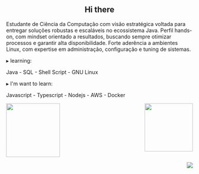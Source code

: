 <h2 align="center">Hi there </h2>
<div>
    Estudante de Ciência da Computação com visão estratégica voltada para entregar soluções robustas e escaláveis no ecossistema Java. Perfil hands-on, com mindset orientado a resultados, buscando sempre otimizar processos e garantir alta disponibilidade. Forte aderência a ambientes Linux, com expertise em administração, configuração e tuning de sistemas.
</div>
</p>
<div>
<p>▸ learning:</p>
Java - SQL - Shell Script - GNU Linux
<p>
<p>▸ I'm want to learn:</p>
Javascript - Typescript - Nodejs - AWS - Docker   
</div>
</p>
<p align="left">
    <a href="https://github.com/elidianaandrade/dio-lab-open-source/blob/main/utils/cards/github-stats.md">
    <img height="145em" src="https://github-readme-stats.vercel.app/api?username=marisellen&theme=shadow_red&show_icons=true">
        <a/>
            
<img height="130m" align="right" src="https://github-readme-stats.vercel.app/api/top-langs/?username=marisellen&bg_color=0d1117&border_color=4f0000&title_color=9a0000&text_color=444444&layout=compact" />
<p/>
<a href="https://github.com/ryo-ma/github-profile-trophy">
<img align="right" src="https://github-profile-trophy.vercel.app/?username=marisellen&theme=monokai&title=-Stars,-Issues,-Reviews"/>
</a>
